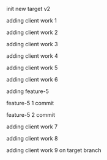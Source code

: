 init new target v2

adding client work 1

adding client work 2

adding client work 3

adding client work 4

adding client work 5

adding client work 6

adding feature-5

feature-5 1 commit

feature-5 2 commit

adding client work 7

adding client work 8

adding client work 9 on target branch